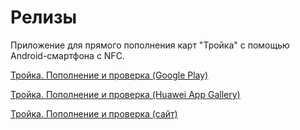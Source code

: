 # Релизы
Приложение для прямого пополнения карт "Тройка" с помощью Android-смартфона с NFC.

[Тройка. Пополнение и проверка (Google Play)](https://play.google.com/store/apps/details?id=by.advasoft.android.troika.app&referrer=utm_source%3Dgithub%26utm_medium%3Ddescription%26utm_content%3Dgithub-description)

[Тройка. Пополнение и проверка (Huawei App Gallery)](https://appgallery.huawei.com/#/app/C102417009)

[Тройка. Пополнение и проверка (сайт)](https://troikamos.ru)
